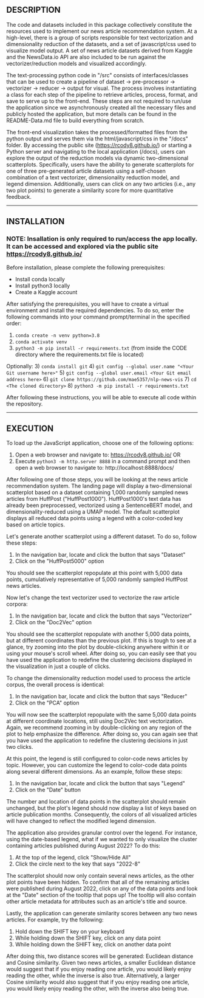 ## DESCRIPTION

The code and datasets included in this package collectively constitute the resources used to implement our news article recommendation system. At a high-level, there is a group of scripts responsible for text vectorization and dimensionality reduction of the datasets, and a set of javascript/css used to visualize model output. A set of news article datasets derived from Kaggle and the NewsData.io API are also included to be run against the vectorizer/reduction models and visualized accordingly.

The text-processing python code in "/src" consists of interfaces/classes that can be used to create a pipeline of dataset -> pre-processor -> vectorizer -> reducer -> output for visual. The process involves instantiating a class for each step of the pipeline to retrieve articles, process, format, and save to serve up to the front-end. These steps are not required to run/use the application since we asynchronously created all the necessary files and publicly hosted the application, but more details can be found in the README-Data.md file to build everything from scratch.

The front-end visualization takes the processed/formatted files from the python output and serves them via the html/javascript/css in the "/docs" folder. By accessing the public site (https://rcody8.github.io/) or starting a Python server and navigating to the local application (/docs), users can explore the output of the reduction models via dynamic two-dimensional scatterplots. Specifically, users have the ability to generate scatterplots for one of three pre-generated article datasets using a self-chosen combination of a text vectorizer, dimensionality reduction model, and legend dimension. Additionally, users can click on any two articles (i.e., any two plot points) to generate a similarity score for more quantitative feedback.

______________________________________________________________________________________________________________
## INSTALLATION
### NOTE:  Insallation is only required to run/access the app locally.  It can be accessed and explored via the public site https://rcody8.github.io/

Before installation, please complete the following prerequisites:
- Install conda locally
- Install python3 locally
- Create a Kaggle account

After satisfying the prerequisites, you will have to create a virtual environment and install the required dependencies. To do so, enter the following commands into your command prompt/terminal in the specified order:
1) `conda create -n venv python=3.8`
2) `conda activate venv`
3) `python3 -m pip install -r requirements.txt` (from inside the CODE directory where the requirements.txt file is located)

Optionally:
3) `conda install git`
4) `git config --global user.name "<Your Git username here>"`
5) `git config --global user.email <Your Git email address here>`
6) `git clone https://github.com/mae5357/nlp-news-vis`
7) `cd <The cloned directory>`
8) `python3 -m pip install -r requirements.txt`

After following these instructions, you will be able to execute all code within the repository.
______________________________________________________________________________________________________________
## EXECUTION

To load up the JavaScript application, choose one of the following options:
1) Open a web browser and navigate to: https://rcody8.github.io/
   OR
2) Execute `python3 -m http.server 8888` in a command prompt and then open a web browser to navigate to: http://localhost:8888/docs/

After following one of those steps, you will be looking at the news article recommendation system. The landing page will display a two-dimensional scatterplot based on a dataset containing 1,000 randomly sampled news articles from HuffPost ("HuffPost1000"). HuffPost1000's text data has already been preprocessed, vectorized using a SentenceBERT model, and dimensionality-reduced using a UMAP model. The default scatterplot displays all reduced data points using a legend with a color-coded key based on article topics.

Let's generate another scatterplot using a different dataset. To do so, follow these steps:
1) In the navigation bar, locate and click the button that says "Dataset"
2) Click on the "HuffPost5000" option

You should see the scatterplot repopulate at this point with 5,000 data points, cumulatively representative of 5,000 randomly sampled HuffPost news articles.

Now let's change the text vectorizer used to vectorize the raw article corpora:
1) In the navigation bar, locate and click the button that says "Vectorizer"
2) Click on the "Doc2Vec" option

You should see the scatterplot repopulate with another 5,000 data points, but at different coordinates than the previous plot. If this is tough to see at a glance, try zooming into the plot by double-clicking anywhere within it or using your mouse's scroll wheel. After doing so, you can easily see that you have used the application to redefine the clustering decisions displayed in the visualization in just a couple of clicks.

To change the dimensionality reduction model used to process the article corpus, the overall process is identical:
1) In the navigation bar, locate and click the button that says "Reducer"
2) Click on the "PCA" option

You will now see the scatterplot repopulate with the same 5,000 data points at different coordinate locations, still using Doc2Vec text vectorization. Again, we recommend zooming in by double-clicking on any region of the plot to help emphasize the difference. After doing so, you can again see that you have used the application to redefine the clustering decisions in just two clicks.

At this point, the legend is still configured to color-code news articles by topic. However, you can customize the legend to color-code data points along several different dimensions. As an example, follow these steps:
1) In the navigation bar, locate and click the button that says "Legend"
2) Click on the "Date" button

The number and location of data points in the scatterplot should remain unchanged, but the plot's legend should now display a list of keys based on article publication months. Consequently, the colors of all visualized articles will have changed to reflect the modified legend dimension.

The application also provides granular control over the legend. For instance, using the date-based legend, what if we wanted to only visualize the cluster containing articles published during August 2022? To do this:
1) At the top of the legend, click "Show/Hide All"
2) Click the circle next to the key that says "2022-8"

The scatterplot should now only contain several news articles, as the other plot points have been hidden. To confirm that all of the remaining articles were published during August 2022, click on any of the data points and look at the "Date" section of the tooltip that pops up! The tooltip will also contain other article metadata for attributes such as an article's title and source.

Lastly, the application can generate similarity scores between any two news articles. For example, try the following:
1) Hold down the SHIFT key on your keyboard
2) While holding down the SHIFT key, click on any data point
3) While holding down the SHIFT key, click on another data point

After doing this, two distance scores will be generated: Euclidean distance and Cosine similarity. Given two news articles, a smaller Euclidean distance would suggest that if you enjoy reading one article, you would likely enjoy reading the other, while the inverse is also true. Alternatively, a larger Cosine similarity would also suggest that if you enjoy reading one article, you would likely enjoy reading the other, with the inverse also being true.